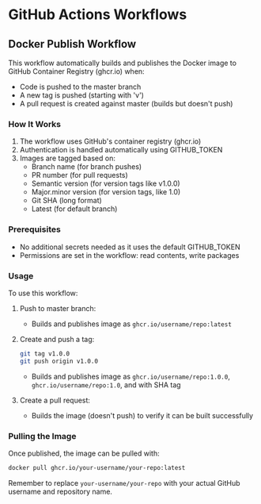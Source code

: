 # GitHub Actions Workflows

## Docker Publish Workflow

This workflow automatically builds and publishes the Docker image to GitHub Container Registry (ghcr.io) when:
- Code is pushed to the master branch
- A new tag is pushed (starting with 'v')
- A pull request is created against master (builds but doesn't push)

### How It Works

1. The workflow uses GitHub's container registry (ghcr.io)
2. Authentication is handled automatically using GITHUB_TOKEN
3. Images are tagged based on:
   - Branch name (for branch pushes)
   - PR number (for pull requests)
   - Semantic version (for version tags like v1.0.0)
   - Major.minor version (for version tags, like 1.0)
   - Git SHA (long format)
   - Latest (for default branch)

### Prerequisites

- No additional secrets needed as it uses the default GITHUB_TOKEN
- Permissions are set in the workflow: read contents, write packages

### Usage

To use this workflow:

1. Push to master branch:
   - Builds and publishes image as `ghcr.io/username/repo:latest`

2. Create and push a tag:
   ```bash
   git tag v1.0.0
   git push origin v1.0.0
   ```
   - Builds and publishes image as `ghcr.io/username/repo:1.0.0`, `ghcr.io/username/repo:1.0`, and with SHA tag

3. Create a pull request:
   - Builds the image (doesn't push) to verify it can be built successfully

### Pulling the Image

Once published, the image can be pulled with:

```bash
docker pull ghcr.io/your-username/your-repo:latest
```

Remember to replace `your-username/your-repo` with your actual GitHub username and repository name.